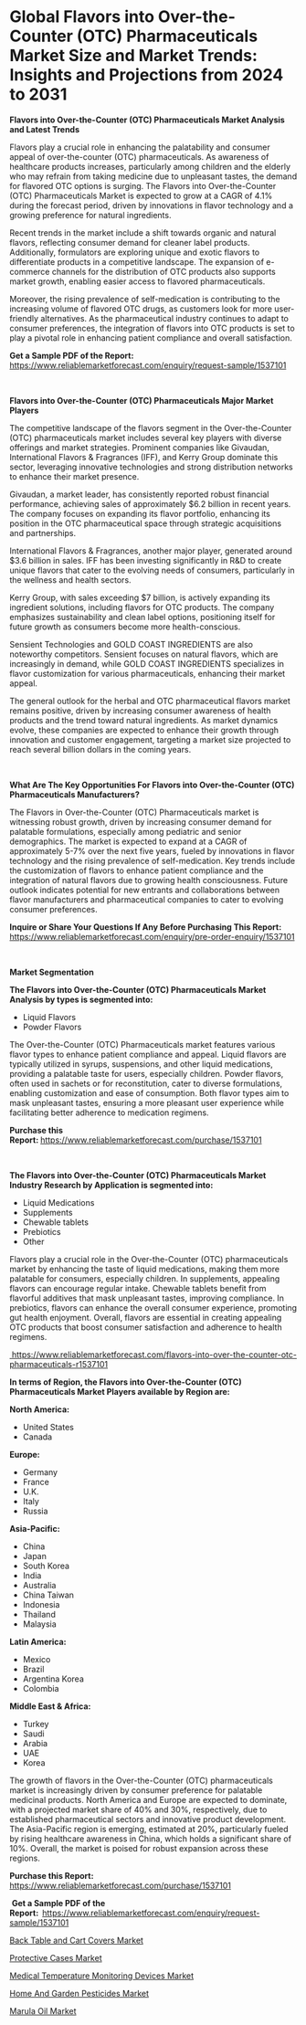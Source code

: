 <p><h1>Global Flavors into Over-the-Counter (OTC) Pharmaceuticals Market Size and Market Trends: Insights and Projections from 2024 to 2031</h1></p><p><strong>Flavors into Over-the-Counter (OTC) Pharmaceuticals Market Analysis and Latest Trends</strong></p>
<p><p>Flavors play a crucial role in enhancing the palatability and consumer appeal of over-the-counter (OTC) pharmaceuticals. As awareness of healthcare products increases, particularly among children and the elderly who may refrain from taking medicine due to unpleasant tastes, the demand for flavored OTC options is surging. The Flavors into Over-the-Counter (OTC) Pharmaceuticals Market is expected to grow at a CAGR of 4.1% during the forecast period, driven by innovations in flavor technology and a growing preference for natural ingredients.</p><p>Recent trends in the market include a shift towards organic and natural flavors, reflecting consumer demand for cleaner label products. Additionally, formulators are exploring unique and exotic flavors to differentiate products in a competitive landscape. The expansion of e-commerce channels for the distribution of OTC products also supports market growth, enabling easier access to flavored pharmaceuticals. </p><p>Moreover, the rising prevalence of self-medication is contributing to the increasing volume of flavored OTC drugs, as customers look for more user-friendly alternatives. As the pharmaceutical industry continues to adapt to consumer preferences, the integration of flavors into OTC products is set to play a pivotal role in enhancing patient compliance and overall satisfaction.</p></p>
<p><strong>Get a Sample PDF of the Report:&nbsp;</strong> <a href="https://www.reliablemarketforecast.com/enquiry/request-sample/1537101?utm_campaign=1130&utm_medium=2&utm_source=Github&utm_content=ia&utm_term=09112024&utm_id=flavors-into-over-the-counter-otc-pharmaceuticals">https://www.reliablemarketforecast.com/enquiry/request-sample/1537101</a></p>
<p>&nbsp;</p>
<p><strong>Flavors into Over-the-Counter (OTC) Pharmaceuticals Major Market Players</strong></p>
<p><p>The competitive landscape of the flavors segment in the Over-the-Counter (OTC) pharmaceuticals market includes several key players with diverse offerings and market strategies. Prominent companies like Givaudan, International Flavors & Fragrances (IFF), and Kerry Group dominate this sector, leveraging innovative technologies and strong distribution networks to enhance their market presence.</p><p>Givaudan, a market leader, has consistently reported robust financial performance, achieving sales of approximately $6.2 billion in recent years. The company focuses on expanding its flavor portfolio, enhancing its position in the OTC pharmaceutical space through strategic acquisitions and partnerships.</p><p>International Flavors & Fragrances, another major player, generated around $3.6 billion in sales. IFF has been investing significantly in R&D to create unique flavors that cater to the evolving needs of consumers, particularly in the wellness and health sectors.</p><p>Kerry Group, with sales exceeding $7 billion, is actively expanding its ingredient solutions, including flavors for OTC products. The company emphasizes sustainability and clean label options, positioning itself for future growth as consumers become more health-conscious.</p><p>Sensient Technologies and GOLD COAST INGREDIENTS are also noteworthy competitors. Sensient focuses on natural flavors, which are increasingly in demand, while GOLD COAST INGREDIENTS specializes in flavor customization for various pharmaceuticals, enhancing their market appeal.</p><p>The general outlook for the herbal and OTC pharmaceutical flavors market remains positive, driven by increasing consumer awareness of health products and the trend toward natural ingredients. As market dynamics evolve, these companies are expected to enhance their growth through innovation and customer engagement, targeting a market size projected to reach several billion dollars in the coming years.</p></p>
<p>&nbsp;</p>
<p><strong>What Are The Key Opportunities For Flavors into Over-the-Counter (OTC) Pharmaceuticals Manufacturers?</strong></p>
<p><p>The Flavors in Over-the-Counter (OTC) Pharmaceuticals market is witnessing robust growth, driven by increasing consumer demand for palatable formulations, especially among pediatric and senior demographics. The market is expected to expand at a CAGR of approximately 5-7% over the next five years, fueled by innovations in flavor technology and the rising prevalence of self-medication. Key trends include the customization of flavors to enhance patient compliance and the integration of natural flavors due to growing health consciousness. Future outlook indicates potential for new entrants and collaborations between flavor manufacturers and pharmaceutical companies to cater to evolving consumer preferences.</p></p>
<p><strong>Inquire or Share Your Questions If Any Before Purchasing This Report:</strong> <a href="https://www.reliablemarketforecast.com/enquiry/pre-order-enquiry/1537101?utm_campaign=1130&utm_medium=2&utm_source=Github&utm_content=ia&utm_term=09112024&utm_id=flavors-into-over-the-counter-otc-pharmaceuticals">https://www.reliablemarketforecast.com/enquiry/pre-order-enquiry/1537101</a></p>
<p>&nbsp;</p>
<p><strong>Market Segmentation</strong></p>
<p><strong>The Flavors into Over-the-Counter (OTC) Pharmaceuticals Market Analysis by types is segmented into:</strong></p>
<p><ul><li>Liquid Flavors</li><li>Powder Flavors</li></ul></p>
<p><p>The Over-the-Counter (OTC) Pharmaceuticals market features various flavor types to enhance patient compliance and appeal. Liquid flavors are typically utilized in syrups, suspensions, and other liquid medications, providing a palatable taste for users, especially children. Powder flavors, often used in sachets or for reconstitution, cater to diverse formulations, enabling customization and ease of consumption. Both flavor types aim to mask unpleasant tastes, ensuring a more pleasant user experience while facilitating better adherence to medication regimens.</p></p>
<p><strong>Purchase this Report:&nbsp;</strong><a href="https://www.reliablemarketforecast.com/purchase/1537101?utm_campaign=1130&utm_medium=2&utm_source=Github&utm_content=ia&utm_term=09112024&utm_id=flavors-into-over-the-counter-otc-pharmaceuticals">https://www.reliablemarketforecast.com/purchase/1537101</a></p>
<p>&nbsp;</p>
<p><strong>The Flavors into Over-the-Counter (OTC) Pharmaceuticals Market Industry Research by Application is segmented into:</strong></p>
<p><ul><li>Liquid Medications</li><li>Supplements</li><li>Chewable tablets</li><li>Prebiotics</li><li>Other</li></ul></p>
<p><p>Flavors play a crucial role in the Over-the-Counter (OTC) pharmaceuticals market by enhancing the taste of liquid medications, making them more palatable for consumers, especially children. In supplements, appealing flavors can encourage regular intake. Chewable tablets benefit from flavorful additives that mask unpleasant tastes, improving compliance. In prebiotics, flavors can enhance the overall consumer experience, promoting gut health enjoyment. Overall, flavors are essential in creating appealing OTC products that boost consumer satisfaction and adherence to health regimens.</p></p>
<p><a href="https://www.reliablemarketforecast.com/flavors-into-over-the-counter-otc-pharmaceuticals-r1537101?utm_campaign=1130&utm_medium=2&utm_source=Github&utm_content=ia&utm_term=09112024&utm_id=flavors-into-over-the-counter-otc-pharmaceuticals">&nbsp;https://www.reliablemarketforecast.com/flavors-into-over-the-counter-otc-pharmaceuticals-r1537101</a></p>
<p><strong>In terms of Region, the Flavors into Over-the-Counter (OTC) Pharmaceuticals Market Players available by Region are:</strong></p>
<p>
    <p> <strong> North America: </strong>
        <ul>
            <li>United States</li>
            <li>Canada</li>
        </ul>
        </p> 
    <p> <strong> Europe: </strong>
        <ul>
            <li>Germany</li>
            <li>France</li>
            <li>U.K.</li>
            <li>Italy</li>
            <li>Russia</li>
        </ul>
        </p> 
    <p> <strong> Asia-Pacific: </strong>
        <ul>
            <li>China</li>
            <li>Japan</li>
            <li>South Korea</li>
            <li>India</li>
            <li>Australia</li>
            <li>China Taiwan</li>
            <li>Indonesia</li>
            <li>Thailand</li>
            <li>Malaysia</li>
        </ul>
        </p> 
    <p> <strong> Latin America: </strong>
        <ul>
            <li>Mexico</li>
            <li>Brazil</li>
            <li>Argentina Korea</li>
            <li>Colombia</li>
        </ul>
        </p> 
    <p> <strong> Middle East & Africa: </strong>
        <ul>
            <li>Turkey</li>
            <li>Saudi</li>
            <li>Arabia</li>
            <li>UAE</li>
            <li>Korea</li>
        </ul>
    </p>
    </p>
<p><p>The growth of flavors in the Over-the-Counter (OTC) pharmaceuticals market is increasingly driven by consumer preference for palatable medicinal products. North America and Europe are expected to dominate, with a projected market share of 40% and 30%, respectively, due to established pharmaceutical sectors and innovative product development. The Asia-Pacific region is emerging, estimated at 20%, particularly fueled by rising healthcare awareness in China, which holds a significant share of 10%. Overall, the market is poised for robust expansion across these regions.</p></p>
<p><strong>Purchase this Report: </strong><a href="https://www.reliablemarketforecast.com/purchase/1537101?utm_campaign=1130&utm_medium=2&utm_source=Github&utm_content=ia&utm_term=09112024&utm_id=flavors-into-over-the-counter-otc-pharmaceuticals">https://www.reliablemarketforecast.com/purchase/1537101</a></p>
<p>&nbsp;<strong>Get a Sample PDF of the Report:&nbsp;&nbsp;</strong><a href="https://www.reliablemarketforecast.com/enquiry/request-sample/1537101?utm_campaign=1130&utm_medium=2&utm_source=Github&utm_content=ia&utm_term=09112024&utm_id=flavors-into-over-the-counter-otc-pharmaceuticals">https://www.reliablemarketforecast.com/enquiry/request-sample/1537101</a></p>
<p><strong></strong></p>
<p><p><a href="https://github.com/habinadmshaulz/Market-Research-Report-List-1/blob/main/back-table-and-cart-covers-market.md?utm_campaign=1130&utm_medium=2&utm_source=Github&utm_content=ia&utm_term=09112024&utm_id=flavors-into-over-the-counter-otc-pharmaceuticals">Back Table and Cart Covers Market</a></p><p><a href="https://github.com/radmanjxendrisczn/Market-Research-Report-List-1/blob/main/protective-cases-market.md?utm_campaign=1130&utm_medium=2&utm_source=Github&utm_content=ia&utm_term=09112024&utm_id=flavors-into-over-the-counter-otc-pharmaceuticals">Protective Cases Market</a></p><p><a href="https://issuu.com/reportprime-2/docs/medical-temperature-monitoring-devi_66eec05c7cf847?utm_campaign=1130&utm_medium=2&utm_source=Github&utm_content=ia&utm_term=09112024&utm_id=flavors-into-over-the-counter-otc-pharmaceuticals">Medical Temperature Monitoring Devices Market</a></p><p><a href="https://github.com/markita8qfi/Market-Research-Report-List-1/blob/main/home-and-garden-pesticides-market.md?utm_campaign=1130&utm_medium=2&utm_source=Github&utm_content=ia&utm_term=09112024&utm_id=flavors-into-over-the-counter-otc-pharmaceuticals">Home And Garden Pesticides Market</a></p><p><a href="https://github.com/annabelpric84w/Market-Research-Report-List-1/blob/main/marula-oil-market.md?utm_campaign=1130&utm_medium=2&utm_source=Github&utm_content=ia&utm_term=09112024&utm_id=flavors-into-over-the-counter-otc-pharmaceuticals">Marula Oil Market</a></p></p>